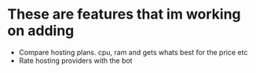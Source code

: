 # These are features that im working on adding
- Compare hosting plans. cpu, ram and gets whats best for the price etc
- Rate hosting providers with the bot